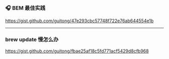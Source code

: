 ### 🎧 BEM 最佳实践

https://gist.github.com/guitong/47e293cbc57748f722e76ab644554e1b

---

### brew update 慢怎么办

https://gist.github.com/guitong/fbae25af18c5fd771acf5429d8cfb968
